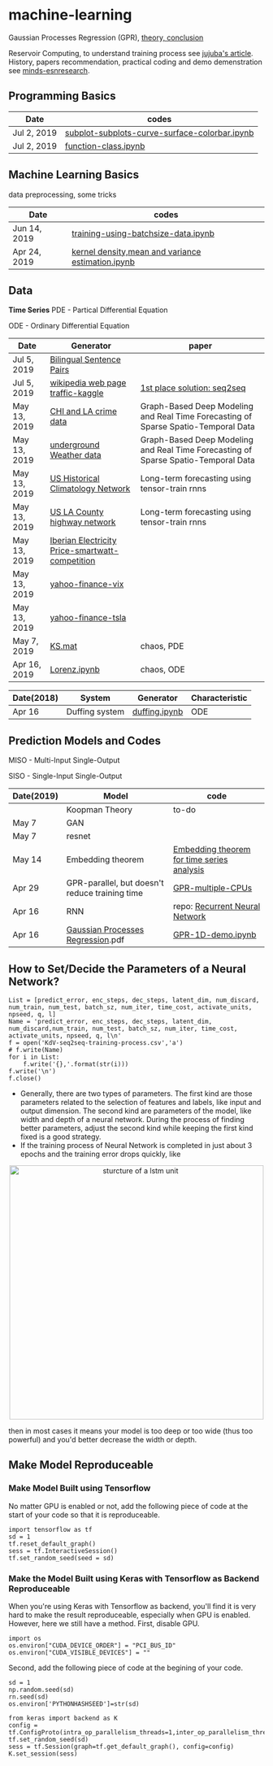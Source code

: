 # machine-learning
Gaussian Processes Regression (GPR), [theory, conclusion](https://github.com/suzyi/machine-learning/blob/master/GPR.pdf)

Reservoir Computing, to understand training process see [jujuba's article](http://jujuba.me/articles/reservoir_computing.html). History, papers recommendation, practical coding and demo demenstration see [minds-esnresearch](http://minds.jacobs-university.de/research/esnresearch/).
## Programming Basics

| Date | codes |
|---| ----- |
| Jul 2, 2019 | [subplot-subplots-curve-surface-colorbar.ipynb](https://github.com/suzyi/machine-learning/blob/master/notebooks/subplot-subplots-curve-surface-colorbar.ipynb) |
| Jul 2, 2019 | [function-class.ipynb](https://github.com/suzyi/machine-learning/blob/master/notebooks/function-class.ipynb) |

## Machine Learning Basics
data preprocessing, some tricks

| Date | codes |
|---| ----- |
| Jun 14, 2019 | [training-using-batchsize-data.ipynb](https://github.com/suzyi/machine-learning/blob/master/notebooks/training-using-batchsize-data.ipynb) |
| Apr 24, 2019 | [kernel density,mean and variance estimation.ipynb](https://github.com/suzyi/machine-learning/blob/master/notebooks/pdf-and-expectation-and-variance-estimation.ipynb) |
## Data

**Time Series**
PDE - Partical Differential Equation

ODE - Ordinary Differential Equation

| Date | Generator | paper |
|---| ----- | ---------- |
| Jul 5, 2019  | [Bilingual Sentence Pairs](http://www.manythings.org/anki/) | |
| Jul 5, 2019  | [wikipedia web page traffic-kaggle](https://www.kaggle.com/c/web-traffic-time-series-forecasting/data) | [1st place solution: seq2seq](https://github.com/Arturus/kaggle-web-traffic) |
| May 13, 2019 | [CHI and LA crime data](https://data.cityofchicago.org/) | Graph-Based Deep Modeling and Real Time Forecasting of Sparse Spatio-Temporal Data |
| May 13, 2019 | [underground Weather data](https://www.wunderground.com/) | Graph-Based Deep Modeling and Real Time Forecasting of Sparse Spatio-Temporal Data　|
| May 13, 2019 | [US Historical Climatology Network](https://cdiac.ess-dive.lbl.gov/ftp/ushcn_daily/) | Long-term forecasting using tensor-train rnns|
| May 13, 2019 | [US LA County highway network](http://pems.dot.ca.gov/) | Long-term forecasting using tensor-train rnns |
| May 13, 2019 | [Iberian Electricity Price-smartwatt-competition](http://complatt.smartwatt.net/#/public/home) |
| May 13, 2019 | [yahoo-finance-vix](https://ca.finance.yahoo.com/quote/%5EVIX/history?p=^VIX) |
| May 13, 2019 | [yahoo-finance-tsla](https://finance.yahoo.com/quote/TSLA/history?p=TSLA) |
| May 7, 2019 | [KS.mat](https://github.com/suzyi/Gaussian-process-regression/blob/master/data/KS.mat) | chaos, PDE |
| Apr 16, 2019 | [Lorenz.ipynb](https://github.com/suzyi/python/blob/master/notebook/Lorenz.ipynb) | chaos, ODE |

| Date(2018) | System | Generator | Characteristic |
|---| ----- | -------- | ---------- |
| Apr 16 | Duffing system | [duffing.ipynb](https://github.com/suzyi/python/blob/master/notebook/duffing.ipynb) | ODE |


## Prediction Models and Codes
MISO - Multi-Input Single-Output

SISO - Single-Input Single-Output

| Date(2019) | Model | code |
|---| ----- | ---------- |
|　 | Koopman Theory | to-do |
| May 7 | GAN | |
| May 7 | resnet | |
| May 14 | Embedding theorem | [Embedding theorem for time series analysis](https://github.com/suzyi/Embedding-theorem) | to-do |
|Apr 29 | GPR-parallel, but doesn't reduce training time | [GPR-multiple-CPUs](https://github.com/suzyi/Gaussian-process-regression/tree/master/examples) |
| Apr 16 | RNN | repo: [Recurrent Neural Network](https://github.com/suzyi/recurrent-neural-network) |
| Apr 16 | [Gaussian Processes Regression](https://github.com/suzyi/machine-learning/blob/master/document/GPR.pdf).pdf  | [GPR-1D-demo.ipynb](https://github.com/suzyi/machine-learning/blob/master/notebooks/GPR-1D-demo.ipynb) |

## How to Set/Decide the Parameters of a Neural Network?
```
List = [predict_error, enc_steps, dec_steps, latent_dim, num_discard, num_train, num_test, batch_sz, num_iter, time_cost, activate_units, npseed, q, l]
Name = 'predict_error, enc_steps, dec_steps, latent_dim, num_discard,num_train, num_test, batch_sz, num_iter, time_cost, activate_units, npseed, q, l\n'
f = open('KdV-seq2seq-training-process.csv','a')
# f.write(Name)
for i in List:
    f.write('{},'.format(str(i)))
f.write('\n')
f.close()
```
+ Generally, there are two types of parameters. The first kind are those parameters related to the selection of features and labels, like input and output dimension. The second kind are parameters of the model, like width and depth of a neural network. During the process of finding better parameters, adjust the second kind while keeping the first kind fixed is a good strategy.
+ If the training process of Neural Network is completed in just about 3 epochs and the training error drops quickly, like 
<p align="center">
  <img src="http://suzyi.github.io/images/overfitting-training-curve.png", alt="sturcture of a lstm unit", width=500px>
</p>
then in most cases it means your model is too deep or too wide (thus too powerful) and you'd better decrease the width or depth.

## Make Model Reproduceable
### Make Model Built using Tensorflow
No matter GPU is enabled or not, add the following piece of code at the start of your code so that it is reproduceable.
```
import tensorflow as tf
sd = 1
tf.reset_default_graph()
sess = tf.InteractiveSession()
tf.set_random_seed(seed = sd)
```
### Make the Model Built using Keras with Tensorflow as Backend Reproduceable
When you're using Keras with Tensorflow as backend, you'll find it is very hard to make the result reproduceable, especially when GPU is enabled. However, here we still have a method. First, disable GPU.
```
import os
os.environ["CUDA_DEVICE_ORDER"] = "PCI_BUS_ID"
os.environ["CUDA_VISIBLE_DEVICES"] = ""
```
Second, add the following piece of code at the begining of your code.
```
sd = 1
np.random.seed(sd)
rn.seed(sd)
os.environ['PYTHONHASHSEED']=str(sd)

from keras import backend as K
config = tf.ConfigProto(intra_op_parallelism_threads=1,inter_op_parallelism_threads=1)
tf.set_random_seed(sd)
sess = tf.Session(graph=tf.get_default_graph(), config=config)
K.set_session(sess)
```
